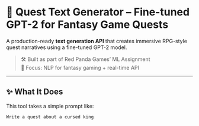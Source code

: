 # 🐉 Quest Text Generator – Fine-tuned GPT-2 for Fantasy Game Quests

A production-ready **text generation API** that creates immersive RPG-style quest narratives using a fine-tuned GPT-2 model.

> 🛠️ Built as part of Red Panda Games’ ML Assignment  
> 🚀 Focus: NLP for fantasy gaming + real-time API

---

## ✨ What It Does

This tool takes a simple prompt like:

```text
Write a quest about a cursed king
